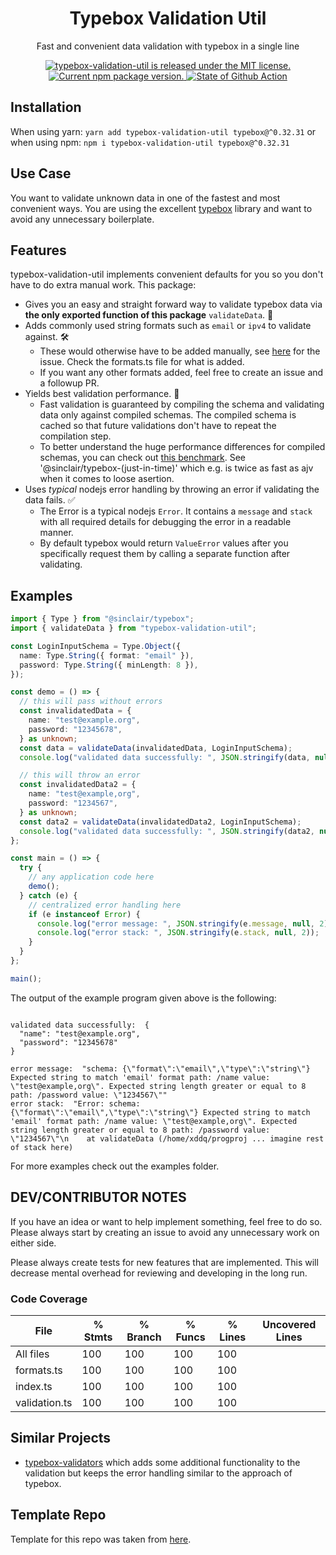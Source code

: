 <h1 align="center">
    Typebox Validation Util
</h1>

<p align="center">
Fast and convenient data validation with typebox in a single line
</p>

<p align="center">
  <a href="https://github.com/xddq/typebox-validation-util/blob/main/LICENSE">
    <img src="https://img.shields.io/badge/license-MIT-blue.svg" alt="typebox-validation-util is released under the MIT license." />
  </a>
  <a href="https://www.npmjs.org/package/typebox-validation-util">
    <img src="https://img.shields.io/npm/v/typebox-validation-util?color=brightgreen&label=npm%20package" alt="Current npm package version." />
  </a>
  <a href="https://github.com/xddq/typebox-validation-util/actions/workflows/buildAndTest.yaml">
    <img src="https://github.com/xddq/typebox-validation-util/actions/workflows/buildAndTest.yaml/badge.svg" alt="State of Github Action" />
  </a>
</p>

## Installation

When using yarn: `yarn add typebox-validation-util typebox@^0.32.31` or when
using npm: `npm i typebox-validation-util typebox@^0.32.31`

## Use Case

You want to validate unknown data in one of the fastest and most convenient
ways. You are using the excellent
[typebox](https://github.com/sinclairzx81/typebox) library and want to avoid any
unnecessary boilerplate.

## Features

typebox-validation-util implements convenient defaults for you so you don't have
to do extra manual work. This package:

- Gives you an easy and straight forward way to validate typebox data via **the
  only exported function of this package** `validateData`. 🌟
- Adds commonly used string formats such as `email` or `ipv4` to validate
  against. 🛠️
  - These would otherwise have to be added manually, see
    [here](https://github.com/sinclairzx81/typebox/issues/879) for the issue.
    Check the formats.ts file for what is added.
  - If you want any other formats added, feel free to create an issue and a
    followup PR.
- Yields best validation performance. 🚀
  - Fast validation is guaranteed by compiling the schema and validating data
    only against compiled schemas. The compiled schema is cached so that future
    validations don't have to repeat the compilation step.
  - To better understand the huge performance differences for compiled schemas,
    you can check out [this
    benchmark](https://moltar.github.io/typescript-runtime-type-benchmarks/). See
    '@sinclair/typebox-(just-in-time)' which e.g. is twice as fast as ajv when it
    comes to loose asertion.
- Uses _typical_ nodejs error handling by throwing an error if validating the
  data fails. ✅
  - The Error is a typical nodejs `Error`. It contains a `message` and `stack`
    with all required details for debugging the error in a readable manner.
  - By default typebox would return `ValueError` values after you specifically
    request them by calling a separate function after validating.

## Examples

```typescript
import { Type } from "@sinclair/typebox";
import { validateData } from "typebox-validation-util";

const LoginInputSchema = Type.Object({
  name: Type.String({ format: "email" }),
  password: Type.String({ minLength: 8 }),
});

const demo = () => {
  // this will pass without errors
  const invalidatedData = {
    name: "test@example.org",
    password: "12345678",
  } as unknown;
  const data = validateData(invalidatedData, LoginInputSchema);
  console.log("validated data successfully: ", JSON.stringify(data, null, 2));

  // this will throw an error
  const invalidatedData2 = {
    name: "test@example,org",
    password: "1234567",
  } as unknown;
  const data2 = validateData(invalidatedData2, LoginInputSchema);
  console.log("validated data successfully: ", JSON.stringify(data2, null, 2));
};

const main = () => {
  try {
    // any application code here
    demo();
  } catch (e) {
    // centralized error handling here
    if (e instanceof Error) {
      console.log("error message: ", JSON.stringify(e.message, null, 2));
      console.log("error stack: ", JSON.stringify(e.stack, null, 2));
    }
  }
};

main();
```

The output of the example program given above is the following:

```

validated data successfully:  {
  "name": "test@example.org",
  "password": "12345678"
}

error message:  "schema: {\"format\":\"email\",\"type\":\"string\"} Expected string to match 'email' format path: /name value: \"test@example,org\". Expected string length greater or equal to 8 path: /password value: \"1234567\""
error stack:  "Error: schema: {\"format\":\"email\",\"type\":\"string\"} Expected string to match 'email' format path: /name value: \"test@example,org\". Expected string length greater or equal to 8 path: /password value: \"1234567\"\n    at validateData (/home/xddq/progproj ... imagine rest of stack here)

```

For more examples check out the examples folder.

## DEV/CONTRIBUTOR NOTES

If you have an idea or want to help implement something, feel free to do so.
Please always start by creating an issue to avoid any unnecessary work on
either side.

Please always create tests for new features that are implemented. This will
decrease mental overhead for reviewing and developing in the long run.

### Code Coverage

| File          | % Stmts | % Branch | % Funcs | % Lines | Uncovered Lines |
| ------------- | ------- | -------- | ------- | ------- | --------------- |
| All files     | 100     | 100      | 100     | 100     |
| formats.ts    | 100     | 100      | 100     | 100     |
| index.ts      | 100     | 100      | 100     | 100     |
| validation.ts | 100     | 100      | 100     | 100     |

## Similar Projects

- [typebox-validators](https://github.com/jtlapp/typebox-validators) which adds
  some additional functionality to the validation but keeps the error handling
  similar to the approach of typebox.

## Template Repo

Template for this repo was taken from [here](https://github.com/xddq/nodejs-typescript-modern-starter).

